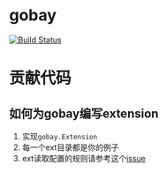 # gobay

[![Build Status](https://travis-ci.org/shanbay/gobay.svg?branch=master)](https://travis-ci.org/shanbay/gobay)

# 贡献代码

## 如何为gobay编写extension

1. 实现`gobay.Extension`
2. 每一个ext目录都是你的例子
3. ext读取配置的规则请参考这个[issue](https://github.com/shanbay/gobay/issues/8#issuecomment-558023666)
